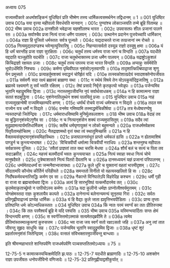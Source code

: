 अध्यायः 075

राज्यस्वीकारे अधर्माशङ्किनं युधिष्ठिरं प्रति भीष्मेण तस्य धार्मिकत्वसमर्थनेन तद्विधानम् ॥ 1 ॥
001	युधिष्ठिर उवाच 
001a	यया वृत्त्या महीपालो विवर्धयति मानवान् ।
001c	पुण्यांश्च लोकाञ्जयति तन्मे ब्रूहि पितामह ॥
002	भीष्म उवाच 
002a	दानशीलो भवेद्राजा यज्ञशीलश्च भारत ।
002c	उपवासतपः शीलः प्रजानां पालने रतः ॥
003a	सर्वाश्चैव प्रजा नित्यं राजा धर्मेण पालयन् ।
003c	उत्थानेन प्रदानेन पूजयेच्चापि धार्मिकान् ॥
004a	राज्ञा हि पूजितो धर्मस्ततः सर्वत्र पूज्यते ।
004c	यद्यदाचरते राजा तत्प्रजानां स्म रोचते ॥
005a	नित्यमुद्यतदण्डश्च भवेन्मृत्युरिवारिषु ।
005c	निहन्यात्सर्वतो दस्यून्न राज्ञो दस्युषु क्षमा ॥
006a	यं हि धर्मं चरन्तीह प्रजा राज्ञा सुरक्षिताः ।
006c	चतुर्थं तस्य धर्मस्य राजा भागं च विन्दति ॥
007a	यदधीते यद्ददाति यञ्जुहोति यदर्चति ।
007c	राजा चतुर्थभाक्तस्य प्रजा धर्मेण पालयन् ॥
008a	यद्राष्ट्रोऽकुशलं किंचिद्राज्ञो रक्षयतः प्रजाः ।
008c	चतुर्थं तस्य पापस्य राजा भारत विन्दति ॥
009a	अप्याहुः सर्वमेवेति भूयोऽर्धमिति निश्चयः ।
009c	कर्मणा पृथिवीपाल नृशंसोऽनृतवागपि ॥
010a	तादृशात्किल्बिपाद्राजा शृणु येन प्रमुच्यते ।
010c	प्रत्याहर्तुमशक्यं स्याद्धनं चोरैर्हृतं यदि ।
010e	तत्स्वकोशात्प्रदेयं स्यादशक्तेनोपजीवतः ॥
011a	सर्ववर्णैः सदा रक्ष्यं ब्रह्मस्वं ब्राह्मणा यथा ।
011c	न स्थेयं विषये तेन योऽपकुर्याद्द्विजातिषु ॥
012a	ब्रह्मस्वे रक्ष्यमाणे तु सर्वं भवति रक्षितम् ।
012c	तेषां प्रसादे निर्वृत्ते कृतकृत्यो भवेन्नृपः ॥
013a	पर्जन्यमिव भूतानि महाद्रुममिव द्विजाः ।
013c	नरास्तमुपजीवन्ति नृपं सर्वार्थसाधकम् ॥
014a	न हि कामात्मना राज्ञा सततं शठबुद्धिना ।
014c	नृशंनेनातिलुब्धेन शक्यं पालयितुं प्रजाः ॥
015	युधिष्ठिर उवाच 
015a	नाहं राज्यसुखान्वेषी राज्यमिच्छाम्यपि क्षणम् ।
015c	धर्मार्थं रोचये राज्यं धर्मश्चात्र न विद्यते ॥
016a	तदल मम राज्येन यत्र धर्मो न विद्यते ।
016c	वनमेव गमिष्यामि तस्माद्धर्मचिकीर्षया ॥
017a	तत्र मेध्येष्वरण्येषु न्यस्तदण्डो जितेन्द्रियः ।
017c	धर्ममाराधयिष्यामि मुनिर्मूलफलाशनः ॥
018	भीष्म उवाच 
018a	वेदाहं तव या बुद्धिरानृशंस्येऽगुणैव सा ।
018c	न च नित्यानृशंसेन शक्यं राज्यमुपासितुम् ॥
019a	सदैव त्वां मृदुप्रज्ञमत्यार्यमतिधार्मिकम् ।
019c	क्लीबं धर्मघृणायुक्तं न लोको बहुमन्यते ॥
020a	राजधर्ममवेक्षस्व पितृपैतामहोचितम् ।
020c	नैतद्राज्ञामथो वृत्तं यथा त्वं स्थातुमिच्छसि ॥
021a	न हि वैक्लव्यसंसृष्टमानृशंस्यमिहास्थितः ।
021c	प्रजापालनसंभूतं प्राप्तो धर्मफलं ह्यसि ॥
022a	न ह्येतामाशिषं पाण्डुर्न च कुन्त्यभ्यभाषत ।
022c	`विचित्रवीर्यो धर्मात्मा चित्रवीर्यो नराधिपः ॥
023a	शन्तनुश्च महीपालः सर्वक्षत्रस्य पूजितः ।
023c	'तवैतां प्राज्ञतां तात यथा चरसि मेधया ॥
024a	शौर्यं बलं च सत्यं च पिता तव सदाऽब्रवीत् ।
024c	महत्त्वं बलमौदार्यं भवतः कुन्त्ययाचत ॥
025a	नित्यं स्वाहा स्वधा नित्यं चोभे मानुषदैवते ।
025c	पुत्रेष्वाशासते नित्यं पितरो दैवतानि च ॥
026a	दानमध्ययनं यज्ञं प्रजानां परिपालनम् ।
026c	धर्म्यमेतदधर्म्यं वा जन्मनैवाभ्यजायथाः ॥
027a	कुले धुरि च युक्तानां वहतां भारमीदृशम् ।
027c	सीदतामपि कौन्तेय कीर्तिर्न परिहीयते ॥
028a	समन्ततो विनीतो यो वहत्यस्खलितो हि सः ।
028c	निर्दोषकर्मवचनात्सिद्धिः कर्मण एव सा ॥
029a	नैकान्ते विनिपातेऽपि विहरेदिह कश्चन ।
029c	धर्मी गृही वा राजा वा ब्रह्मचार्यथवा द्विजः ॥
030a	अल्पं हि सारभूयिष्ठं यत्कर्मोदारमेव तत् ।
030c	कृतमेवाकृताच्छ्रेयो न पापीयोऽस्य कर्मणः ॥
031a	यदा कुलीनो धर्मज्ञः प्राप्नोत्यैश्वर्यमुत्तमम् ।
031c	योगक्षेमस्तदा राज्ञः कुशलायैव कल्पते ॥
032a	दानेनान्यं बलेनान्यमन्यं सूनृतया गिरा ।
032c	सर्वतः प्रतिगृह्णीयाद्राज्यं प्राप्येह धार्मिकः ॥
033a	यं हि वैद्याः कुले जाता ह्यवृत्तिभयपीडिताः ।
033c	प्राप्य तृप्ताः प्रतिष्ठन्ति धर्मः कोऽभ्यधिकस्ततः ॥
034	युधिष्ठिर उवाच 
034a	किं न्वतः परमं स्वर्ग्यं का ततः प्रीतिरुत्तमा ।
034c	किं ततः परमैश्वर्यं ब्रूहि मे यदि पश्यसि ॥
035	भीष्म उवाच 
035a	यस्मिन्भयार्दिताः सन्तः क्षेमं विन्दन्त्यपि क्षणम् ।
035c	स स्वर्गजित्तमोऽस्माकं सत्यमेतद्ब्रवीमि ते ॥
036a	त्वमेव प्रीतिमांस्तस्मात्कुरूणां कुरुसत्तम ।
036c	भव राजा जय स्वर्गं सतो रक्षाऽसतो जहि ॥
037a	अनु त्वां तात जीवन्तु सुहृदः साधुभिः सह ।
037c	पर्जन्यमिव भूतानि स्वादुद्रुममिव द्विजाः ॥
038a	धृष्टं शूरं प्रहर्तारमनृशंसं जितेन्द्रियम् ।
038c	वत्सलं संविभक्तारमुपजीवन्तु बान्धवाः ॥ 

इति श्रीमन्महाभारते शान्तिपर्वणि राजधर्मपर्वणि पञ्चसप्ततितमोऽध्यायः ॥ 75 ॥

12-75-5 न कामात्कस्यचित्क्षमेदिति झ.पाठः ॥ 12-75-7 यदधीते ब्राह्मणादिः ॥ 12-75-10 अशक्तेन राज्ञा उपजीवतः धनोपजीविनो वणिजादेः ॥ 12-75-32 प्रतिगृह्णीयाद्वशीकुर्यात् ॥
